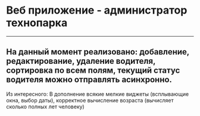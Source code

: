 **Веб приложение - администратор технопарка**
====
-----
На данный момент реализовано: 
добавление, редактирование, удаление водителя, сортировка по всем полям, текущий статус водителя можно отправлять асинхронно. 
-----
Из интересного: 
В дополнение всякие мелкие виджеты (всплывающие окна, выбор даты), корректное вычисление возраста (вычисляет сколько полных лет человеку)
